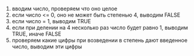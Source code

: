 1. вводим число, проверяем что оно целое
2. если число <= 0, оно не может быть степенью 4, выводим FALSE
3. если число = 1, выводим TRUE
4. если при делении на 4 несколько раз число будет равно 1, выводим TRUE, иначе FALSE
5. проверяем какие цифры при возведении в степень дают введенное число, выводим эти цифры
